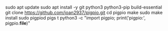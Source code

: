 sudo apt update
sudo apt install -y git python3 python3-pip build-essential
git clone https://github.com/joan2937/pigpio.git
cd pigpio
make
sudo make install
sudo pigpiod
pigs t
python3 -c "import pigpio; print('pigpio:', pigpio.__file__)"